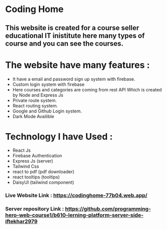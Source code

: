 # Coding Home
## This website is created for a course seller educational IT inistitute here many types of course and you can see the courses.
# The website have many features :
* It have a email and password sign up system with firebase.
* Custom login system with firebase
* Here courses and categories are coming from rest API Which is created by Node and Express Js
* Private route system.
* React routing system.
* Google and Github Login system.
* Dark Mode Availible

# Technology I have Used :
* React Js
* Firebase Authentication
* Express Js (server)
* Tailwind Css
* react to pdf (pdf downloader)
* react tooltips (tooltips)
* DaisyUI (tailwind component)

### Live Website Link : https://codinghome-77b04.web.app/
### Server repository Link : https://github.com/programming-hero-web-course1/b610-lerning-platform-server-side-iftekhar2979
